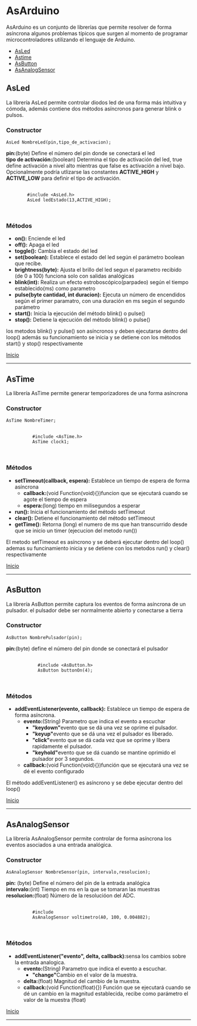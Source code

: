  <h1 id="inicio">AsArduino</h1>
  <p>AsArduino es un conjunto de librerías que permite resolver de forma asíncrona algunos problemas típicos que surgen
    al momento de programar microcontroladores utilizando el lenguaje de Arduino.
  </p>
  <ul>
    <li><a href="#asled">AsLed</a></li>
    <li><a href="#astime">Astime</a></li>
    <li><a href="#asbutton">AsButton</a></li>
    <li><a href="#asanalogsensor">AsAnalogSensor</a></li>
  </ul>
  <article id="asled">
    <h2>AsLed</h2>
    <p>La librería AsLed permite controlar diodos led de una forma más intuitiva y cómoda, además contiene dos métodos
      asíncronos para generar blink o pulsos.</p>
    <h3>Constructor</h3>
    <code>AsLed NombreLed(pin,tipo_de_activacion);</code>
    <p>
      <b>pin:</b>(byte) Define el número del pin donde se conectará el led <br>
      <b>tipo de activación:</b>(boolean) Determina el tipo de activación del led, true define activación a nivel alto
      mientras que false es activación a nivel bajo. Opcionalmente podría utlizarse las constantes <b>ACTIVE_HIGH</b> y
      <b>ACTIVE_LOW</b> para definir el tipo de activación.
    </p>
    <pre>
      <code>
        #include &lt;AsLed.h&gt;
        AsLed ledEstado(13,ACTIVE_HIGH);
      </code>
    </pre>
    <h3>Métodos</h3>
    <ul>
      <li><b>on():</b> Enciende el led</li>
      <li><b>off():</b> Apaga el led</li>
      <li><b>toggle():</b> Cambia el estado del led </li>
      <li><b>set(boolean):</b> Establece el estado del led según el parámetro boolean que recibe.</li>
      <li><b>brightness(byte):</b> Ajusta el brillo del led segun el parametro recibido (de 0 a 100) funciona solo con
        salidas analógicas</li>
      <li><b>blink(int):</b> Realiza un efecto estroboscópico(parpadeo) según el tiempo establecido(ms) como parametro
      </li>
      <li><b>pulse(byte cantidad, int duracion):</b> Ejecuta un número de encendidos según el primer paramatro, con una
        duración en ms según el segundo parámetro</li>
      <li><b>start():</b> Inicia la ejecución del método blink() o pulse()</li>
      <li><b>stop():</b> Detiene la ejecución del método blink() o pulse()</li>
    </ul>
    <p>los metodos blink() y pulse() son asíncronos y deben ejecutarse dentro del loop() además su funcionamiento se
      inicia y se detiene con los métodos start() y stop() respectivamente</p>
  </article>
  <a href="#inicio">Inicio</a>
  <hr>
  
  <article id="astime">
    <h2>AsTime</h2>
    <p>La librería AsTime permite generar temporizadores de una forma asíncrona</p>
    <h3>Constructor</h3>
    <code>AsTime NombreTimer;</code>
    <br>
    <pre>
        <code>
          #include &lt;AsTime.h&gt;
          AsTime clock1;
        </code>
      </pre>
    <h3>Métodos</h3>
    <ul>
      <li><b>setTimeout(callback, espera):</b> Establece un tiempo de espera de forma asíncrona
        <ul>
          <li><b>callback:</b>(void Function(void){})funcion que se ejecutará cuando se agote el tiempo de espera</li>
          <li><b>espera:</b>(long) tiempo en milisegundos a esperar</li>
        </ul>
      </li>
      <li><b>run():</b> Inicia el funcionamiento del método setTimeout</li>
      <li><b>clear():</b> Detiene el funcionamiento del método setTimeout </li>
      <li><b>getTime():</b> Retorna (long) el numero de ms que han transcurrido desde que se inicio un timer (ejecucion del metodo run())</li>
    </ul>
    <p>El metodo setTimeout es asíncrono y se deberá ejecutar
    dentro del loop() ademas su funcinamiento inicia y se detiene
    con los metodos run() y clear() respectivamente</p>
  </article>
  <a href="#inicio">Inicio</a>
  <hr>
  
   <article id="asbutton">
    <h2>AsButton</h2>
    <p>La librería AsButton permite captura los eventos de forma asíncrona de un pulsador. el pulsador debe ser
      normalmente abierto y conectarse a tierra</p>
    <h3>Constructor</h3>
    <code>AsButton NombrePulsador(pin);</code>
    <p><b>pin:</b>(byte) define el número del pin donde se conectará el pulsador</p>
    <pre>
          <code>
            #include &lt;AsButton.h&gt;
            AsButton buttonOn(4);
          </code>
        </pre>
    <h3>Métodos</h3>
    <ul>
      <li><b>addEventListener(evento, callback):</b> Establece un tiempo de espera de forma asíncrona.
        <ul>
          <li><b>evento:</b>(String) Parametro que indica el evento a escuchar
            <ul>
              <li><b>"keydown"</b>evento que se dá una vez se oprime el pulsador.</li>
              <li><b>"keyup"</b>evento que se dá una vez el pulsador es liberado.</li>
              <li><b>"click"</b>evento que se dá cada vez que se oprime y libera rapidamente el pulsador.</li>
              <li><b>"keyhold"</b>evento que se dá cuando se mantine oprimido el pulsador por 3 segundos.</li>
            </ul>
          </li>
          <li><b>callback:</b>(void Function(void){})función que se ejecutará una vez se dé el evento configurado</li>
        </ul>
      </li>
    </ul>
    <p>El método addEventListener() es asíncrono y se debe ejecutar dentro del loop()</p>
  </article>
  <a href="#inicio">Inicio</a>
  <hr>
   <article id="asanalogsensor">
    <h2>AsAnalogSensor</h2>
    <p>La librería AsAnalogSensor permite controlar de forma asíncrona los eventos asociados a una entrada analógica.
    </p>
    <h3>Constructor</h3>
    <code>AsAnalogSensor NombreSensor(pin, intervalo,resolucion);</code>
    <p>
      <b>pin:</b> (byte) Define el número del pin de la entrada analógica<br>
      <b>intervalo:</b>(int) Tiempo en ms en la que se tomaran las muestras<br>
      <b>resolucion:</b>(float) Número de la resolucióon del ADC.
    </p>
    <pre>
        <code>
          #include <AsAnalogSensor.h>
          AsAnalogSensor voltimetro(A0, 100, 0.004882);
        </code>
      </pre>
    <h3>Métodos</h3>
    <ul>
      <li><b>addEventListener("evento", delta, callback):</b>sensa los cambios sobre la entrada analogica.
        <ul>
          <li><b>evento:</b>(String) Parametro que indica el evento a escuchar.
            <ul>
              <li><b>"change"</b>Cambio en el valor de la muestra.</li>
            </ul>
          </li>
          <li><b>delta:</b>(float) Magnitud del cambio de la muestra.</li>
          <li><b>callback:</b>(void Function(float){}) Función que se ejecutará cuando se dé un cambio en la magnitud establecida, recibe como parámetro el valor de la muestra (float)
          </li>
        </ul>
      </li>
    </ul>
  </article>
  <a href="#inicio">Inicio</a>
  <hr>
